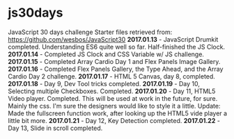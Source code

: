 # js30days
JavaScript 30 days challenge
Starter files retrieved from: https://github.com/wesbos/JavaScript30
**2017.01.13** - JavaScript Drumkit completed. Understanding ES6 quite well so far. Half-finished the JS Clock.
**2017.01.14** - Completed JS Clock and CSS Variable w/ JS challenge.
**2017.01.15** - Completed Array Cardio Day 1 and Flex Panels Image Gallery.
**2017.01.16** - Completed Flex Panels Gallery, the Type Ahead, and the Array Cardio Day 2 challenge.
**2017.01.17** - HTML 5 Canvas, day 8, completed.
**2017.01.18** - Day 9, Dev Tool tricks completed.
**2017.01.19** - Day 10, Selecting multiple Checkboxes. Completed.
**2017.01.20** - Day 11, HTML5 Video player. Completed. This will be used at work in the future, for sure. Mainly the css. I'm sure the designers would like to style it a little. Update: Made the fullscreen function work, after looking up the HTML5 vide player a little bit more.
**2017.01.21** - Day 12, Key Detection completed.
**2017.01.22** - Day 13, Slide in scroll completed.